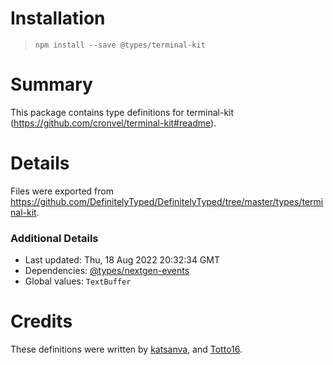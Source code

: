 # Installation
> `npm install --save @types/terminal-kit`

# Summary
This package contains type definitions for terminal-kit (https://github.com/cronvel/terminal-kit#readme).

# Details
Files were exported from https://github.com/DefinitelyTyped/DefinitelyTyped/tree/master/types/terminal-kit.

### Additional Details
 * Last updated: Thu, 18 Aug 2022 20:32:34 GMT
 * Dependencies: [@types/nextgen-events](https://npmjs.com/package/@types/nextgen-events)
 * Global values: `TextBuffer`

# Credits
These definitions were written by [katsanva](https://github.com/katsanva), and [Totto16](https://github.com/Totto16).
